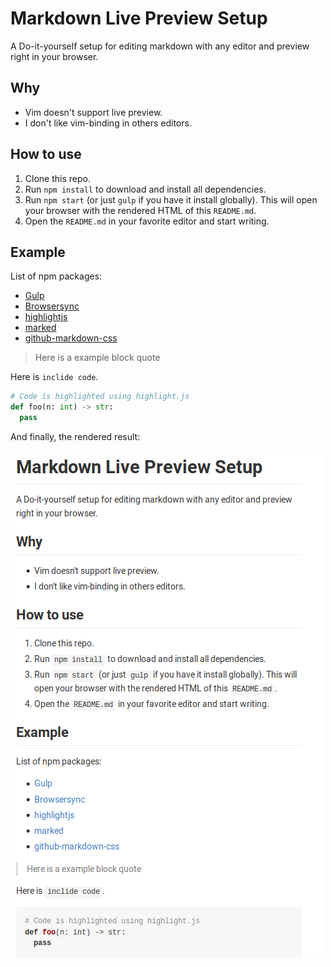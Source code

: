 Markdown Live Preview Setup
===========================

A Do-it-yourself setup for editing markdown with any editor and preview right in
your browser.

Why
---

- Vim doesn't support live preview.
- I don't like vim-binding in others editors.

How to use
----------

1. Clone this repo.
2. Run `npm install` to download and install all dependencies.
3. Run `npm start` (or just `gulp` if you have it install globally). This will
open your browser with the rendered HTML of this `README.md`.
4. Open the `README.md` in your favorite editor and start writing.

Example
--------

List of npm packages:
- [Gulp](https://gulpjs.com)
- [Browsersync](https://www.browsersync.io/)
- [highlightjs](https://highlightjs.org/)
- [marked](https://github.com/chjj/marked)
- [github-markdown-css](https://github.com/sindresorhus/github-markdown-css)


> Here is a example block quote

Here is `inclide code`.

```python
# Code is highlighted using highlight.js
def foo(n: int) -> str:
  pass
```

And finally, the rendered result:

![Sample image](sample.png)
